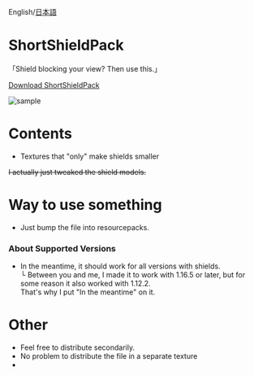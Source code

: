 English/[日本語](https://github.com/Kvr4ge/ShortShieldPack/blob/main/README-ja.md)

# ShortShieldPack
「Shield blocking your view? Then use this.」             

[Download ShortShieldPack](https://github.com/Kvr4ge/ShortShieldPack/releases/download/ShortShieldPack%27s/ShortShieldPack.zip)

![sample](https://user-images.githubusercontent.com/124531500/216846879-65318f5e-9f97-4906-8347-83c10435ad74.png)

# Contents
- Textures that "only" make shields smaller
       
~~I actually just tweaked the shield models.~~

# Way to use something
- Just bump the file into resourcepacks.

### About Supported Versions
- In the meantime, it should work for all versions with shields.    
└ Between you and me, I made it to work with 1.16.5 or later, but for some reason it also worked with 1.12.2.     
  That's why I put "In the meantime" on it.
  
# Other
- Feel free to distribute secondarily.
- No problem to distribute the file in a separate texture
- 
